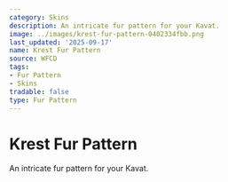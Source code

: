 ```yaml
---
category: Skins
description: An intricate fur pattern for your Kavat.
image: ../images/krest-fur-pattern-0402334fbb.png
last_updated: '2025-09-17'
name: Krest Fur Pattern
source: WFCD
tags:
- Fur Pattern
- Skins
tradable: false
type: Fur Pattern
---
```


# Krest Fur Pattern

An intricate fur pattern for your Kavat.

